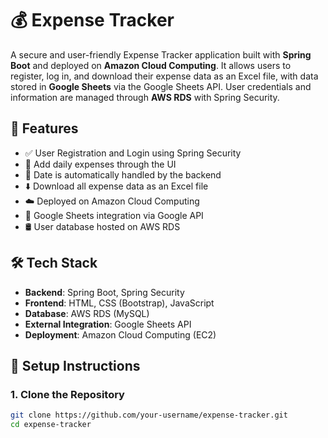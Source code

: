 # 💰 Expense Tracker

A secure and user-friendly Expense Tracker application built with **Spring Boot** and deployed on **Amazon Cloud Computing**. It allows users to register, log in, and download their expense data as an Excel file, with data stored in **Google Sheets** via the Google Sheets API. User credentials and information are managed through **AWS RDS** with Spring Security.

## 🚀 Features

- ✅ User Registration and Login using Spring Security 
- 📝 Add daily expenses through the UI
- 📅 Date is automatically handled by the backend
- ⬇️ Download all expense data as an Excel file
- ☁️ Deployed on Amazon Cloud Computing
- 📄 Google Sheets integration via Google API
- 🛢️ User database hosted on AWS RDS

## 🛠 Tech Stack

- **Backend**: Spring Boot, Spring Security
- **Frontend**: HTML, CSS (Bootstrap), JavaScript
- **Database**: AWS RDS (MySQL)
- **External Integration**: Google Sheets API
- **Deployment**: Amazon Cloud Computing (EC2)

## 🔧 Setup Instructions

### 1. Clone the Repository
```bash
git clone https://github.com/your-username/expense-tracker.git
cd expense-tracker
